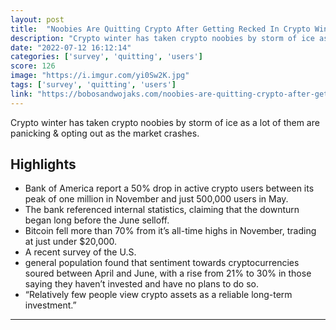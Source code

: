 ```yaml
---
layout: post
title:  "Noobies Are Quitting Crypto After Getting Recked In Crypto Winter"
description: "Crypto winter has taken crypto noobies by storm of ice as a lot of them are panicking & opting out as the market crashes."
date: "2022-07-12 16:12:14"
categories: ['survey', 'quitting', 'users']
score: 126
image: "https://i.imgur.com/yi0Sw2K.jpg"
tags: ['survey', 'quitting', 'users']
link: "https://bobosandwojaks.com/noobies-are-quitting-crypto-after-getting-recked-in-crypto-winter/"
---
```


Crypto winter has taken crypto noobies by storm of ice as a lot of them are panicking & opting out as the market crashes.

## Highlights

- Bank of America report a 50% drop in active crypto users between its peak of one million in November and just 500,000 users in May.
- The bank referenced internal statistics, claiming that the downturn began long before the June selloff.
- Bitcoin fell more than 70% from it’s all-time highs in November, trading at just under $20,000.
- A recent survey of the U.S.
- general population found that sentiment towards cryptocurrencies soured between April and June, with a rise from 21% to 30% in those saying they haven’t invested and have no plans to do so.
- “Relatively few people view crypto assets as a reliable long-term investment.”

---
